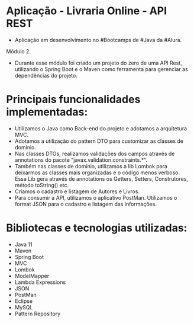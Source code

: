 # Aplicação - Livraria Online - API REST


- Aplicação em desenvolvimento no #Bootcamps de #Java da #Alura.

Módulo 2.

- Durante esse módulo foi criado um projeto do zero de uma API Rest, utilizando o Spring Boot e o Maven como ferramenta para gerenciar as dependências do projeto.

# Principais funcionalidades implementadas:

- Utilizamos o Java como Back-end do projeto e adotamos a arquitetura MVC. 
- Adotamos a utilização do pattern DTO para customizar as classes de domínio.
- Nas classes DTOs, realizamos validações dos campos através de annotations do pacote "javax.validation.constraints.*".
- Também nas classes de domínio, utilizamos a lib Lombok para deixarmos as classes mais organizadas e o código menos verboso. Essa Lib gera através de 
annotations os Getters, Setters, Construtores, método toString() etc.
- Criamos o cadastro e listagem de Autores e Livros.
- Para consumir a API, utilizamos o aplicativo PostMan. Utilizamos o format JSON para o cadastro e listagem das informações.


# Bibliotecas e tecnologias utilizadas:

- Java 11
- Maven
- Spring Boot 
- MVC
- Lombok
- ModelMapper
- Lambda Expressions
- JSON
- PostMan
- Eclipse
- MySQL
- Pattern Repository
